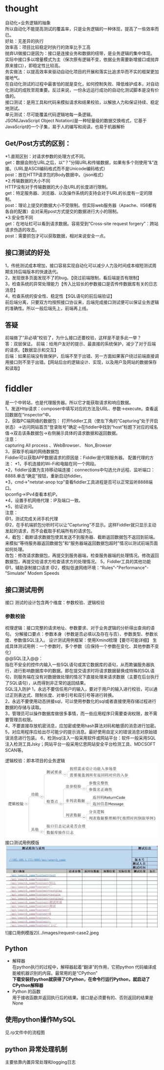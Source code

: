 # thought
自动化=业务逻辑的抽象   
所以自动化不能提高测试的覆盖率，只是业务逻辑的一种体现，提高了一些效率而已。   
好处：无差异的执行   
效率高：项目比较稳定时执行的效率比手工高  
抛弃UI做接口是因为：接口是连接业务和数据的纽带，是业务逻辑的集中体现。实际中接口多以增量模式为主（保次原有逻辑不变，依据业务需要新增接口或抛弃原来接口），即稳定性比较高。   
务实做法：以提高效率来驱动自动化项目的开展和落实比追求华而不实的框架更加接地气。   
在自动化测试的过程中最害怕的就是变化，如何控制失败、降低维护成本，对自动化测试的成败至观重要。反过来说，一份永远运行成功的自动化测试脚本是没有价值的。   
接口测试：是用工具和代码来模拟请求和结果校验，以解放人力和保证持续、稳定地测试。  
单元测试：尽可能覆盖代码逻辑地每一条逻辑。   
JSON(JavaScript Object Notation)是一种轻量级的数据交换格式，它基于JavaScript的一个子集，易于人的编写和阅读，也易于机器解析    
## Get/Post方式的区别：  
*1.直观区别：对请求参数的处理方式不同。   
get：数据会附在URL之后，以“？”分隔URL和传输数据，如果有多个则使用“&”连接。（URL是ASCII编码格式而不是Unicode编码格式）  
post：放在HTTP请求包的Body数据中。（json格式）     
*2.传输数据的大小不同  
HTTP没有对于传输数据的大小及URL的长度进行限制。  
get：特定服务器、浏览器、以及操作系统的支持会对于URL的长度有一定的限制。  
post：理论上提交的数据大小不受限制。但实际web服务器（Apache、IIS6都有各自的配置）会对采用post方式提交的数据进行大小的限制。  
*3.安全性不同  
get：在地址栏可以看到请求数据。容易受到“Cross-site request forgery”：跨站请求伪造的攻击。   
post：需要抓包才可以获取数据，相对来说安全一点。  
## 接口测试的好处
1，传统测试成本增加，接口容易实现自动化可以减少人力及时间成本缩短测试周期支持后端版本的快速迭代。   
2，发现很多页面发现不了的bug。【绕过前端限制，看后端是否有限制】   
3，检查系统的异常处理能力【传入比较长的参数接口是否传传数据库有关的日志消息】   
4，检查系统的安全性、稳定性【SQL语句的前后端验证】       
前后端分离，只要双方均按照接口协议来，后端完成接口测试便可以保证业务逻辑的准确性。所以一般后端先上，前端再上线。  
## 答疑 
前端做了“非必填”校验了，为什么接口还要校验，这样是不是多此一举？   
答：双层保证。
前端：给用户友好的提示、最直接的系统保护，减少了对于后端的请求。【数据显示和交互】   
后端：如果前端没有做保护，后端不至于出错、另一方面如果客户绕过前端直接调用接口则不至于出错。【网站后台的逻辑设计、实现，以及用户及网站的数据保存和读取】
# fiddler
是一个中转站，也是代理服务器。所以它才能获取请求和响应数据。    
1，发送Http请求：composer中填写对应的方法及URL、参数->execute。查看返回数据在“inspector“中。    
2，获取PC端网络的数据包：
打开fiddler工具（使左下角的“Capturing”处于开启状态）->访问网站首页“登录账号”确定->在fiddler中找到“host”标题下对应的域名值->双击该条数据包->右侧展示具体的请求数据和返回数据。    
注意：  
capturing
All process 、WebBrowser、 Non_Browser   
3，获取手机端的网络数据包   
Fiddler可以获取APP数据请求的原因是：Fiddler是代理服务器。
配置代理的方法：
*1，手机连接的Wi-Fi和电脑在同一个网段。  
*2，fiddler设置为支持移动端连接：connections中勾选允许远程、监听端口：8888.单击“确定”按钮，重新启动fiddler。  
*3，cmd->"netstat-anop tcp"查看fiddler工具进程是否可以正常监听8888端口。   
   ipconfig->IPv4查看本机IP。   
*4，设置手机网络代理：IP及端口一致。   
*5，验证访问。  
注意：  
@1，测试完成关闭手机代理  
@2，在手机端抓包分析时可以让“Capturing”不显示。这样Fiddler就只显示主动发起的请求，而不会截取手机端所有的请求包。  
4，截包：截断请求数据包使其发送不到服务器、截断返回数据包不返回到前端。  
来模拟“等待服务器返回数据包”和“服务器端返回数据包超时”情况以测试前端页面如何处理。  
改包：修改请求数据包，再提交到服务器端，检查服务器端的处理情况。修改返回数据包，再提交给请求方检查请求方的处理情况。
5，Fiddler工具的其他功能
@1，辅助录制接口请求
@2，模拟低速网络环境：“Rules”-"Performance"-"Simulate" Modem Speeds

## 接口测试用例
接口 测试的设计包含两个维度：参数校验、逻辑校验
### 参数校验
梳理逻辑：接口完整的请求地址、参数要求、对于业务逻辑的分析得出查询的语句。
分解接口要点：参数本身（参数是否必填以及存在与否）、参数类型、参数长度、参数值SQL注入。
设计测试用例框架：使用Xmind梳理【要尽可能详细】
生成具体测试用例：一个参数时，多个参数（应保持一个参数在变化、其他参数不变化）   
@@SQL注入@@：   
指在不安全的控件内输入一些SQL语句或其它数据库的语句，从而欺骗服务器执行，进行影响数据库中的数据。即在提交请求时将请求数据替换成特殊的SQL语句，则服务端在没有对数据做处理的情况下直接处理来请求数据（主要在后台执行了SQL语句），从而得到非正常的返回结果。  
SQL注入防护
1，永远不要信任用户的输入，要对于用户的输入进行校验，可以通过正则表达式、限制长度、对单引号和双引号等进行转换。  
2，永远不要使用动态拼接sql，可以使用参数化的sql或者直接使用存储过程进行数据的存储与读取。  
3，管理员可以操作数据库做很多事情，而一些应用程序只需要查询权限，故不需要管理员权限。  
4，不要直接存放机密消息，应加密或使用hash算法对码和敏感的消息进行加密。  
5，对应用程序应给出尽可能少的提示消息。最好使用自定义的错误消息对原始错误消息进行包装。
6，检测sql注入一般采用软件或网站平台：软件一般采用SQL注入检测工具Jsky；网站平台一般采用亿思网站安全平台检测工具、MDCSOFT SCAN等。

逻辑校验：即本项目的业务逻辑
![逻辑验证功能点](../images/logic-validation-assert.jpeg)
接口测试用例模版  
![接口用例模版1](../images/request-case1.jpeg)  
![接口用例模版2](../images/request-case2.jpeg

## Python
- 解释器  
在python执行的过程中，解释器起着“翻译”的作用，它把python 代码编译成能被机器识别的内容。最常用的是“CPython”  
**下载安装好python就获得了CPython，在命令行运行Python，就启动了CPython解释器**
- Python 的函数  
用于接收函数并返回执行后的结果。接口是必须要有的、否则返回的结果是None
## 使用python操作MySQL
见.rp文件中的流程图
## python 异常处理机制
主要依靠内置异常处理和logging日志